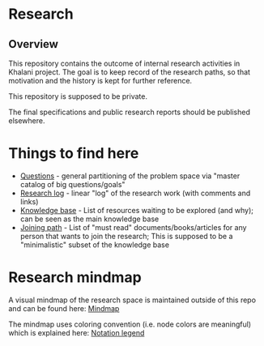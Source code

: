 # Research

## Overview
This repository contains the outcome of internal research activities in Khalani project.
The goal is to keep record of the research paths, so that motivation and the history is kept
for further reference.

This repository is supposed to be private.

The final specifications and public research reports should be published elsewhere.

# Things to find here
- [Questions](general-questions.md) - general partitioning of the problem space via "master catalog of big questions/goals"
- [Research log](research-log.md) - linear "log" of the research work (with comments and links)
- [Knowledge base](exploration-buffer.md) - List of resources waiting to be explored (and why); can be seen as the main knowledge base 
- [Joining path](joining-path) - List of "must read" documents/books/articles for any person that wants to join the research; This is supposed to be a "minimalistic" subset of the knowledge base

# Research mindmap
A visual mindmap of the research space is maintained outside of this repo and can be found here:
[Mindmap](https://www.mindomo.com/mindmap/64348038bb9b4813b215d6297f9773d0)

The mindmap uses coloring convention (i.e. node colors are meaningful) which is explained here:
[Notation legend](https://www.mindomo.com/mindmap/7af72e83b6414191837144d3bd310085)
